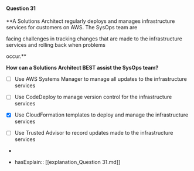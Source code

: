 #### Question  31

**A Solutions Architect regularly deploys and manages infrastructure services for customers on AWS. The SysOps team are

facing challenges in tracking changes that are made to the infrastructure services and rolling back when problems

occur.**

**How can a Solutions Architect BEST assist the SysOps team?**

- [ ] Use AWS Systems Manager to manage all updates to the infrastructure services

- [ ] Use CodeDeploy to manage version control for the infrastructure services

- [x] Use CloudFormation templates to deploy and manage the infrastructure services

- [ ] Use Trusted Advisor to record updates made to the infrastructure services

*

- hasExplain:: [[explanation_Question  31.md]]
